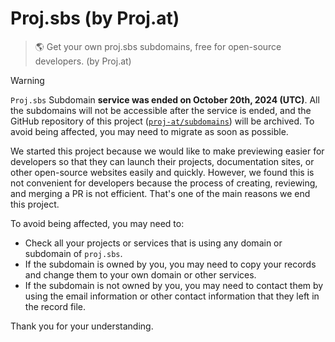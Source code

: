 # Proj.sbs (by Proj.at)

> 🌎 Get your own proj.sbs subdomains, free for open-source developers. (by Proj.at)

> [!WARNING]
> `Proj.sbs` Subdomain **service was ended on October 20th, 2024 (UTC)**. All the subdomains will not be accessible after the service is ended, and the GitHub repository of this project ([`proj-at/subdomains`](https://github.com/proj-at/subdomains)) will be archived. To avoid being affected, you may need to migrate as soon as possible.
> 
> We started this project because we would like to make previewing easier for developers so that they can launch their projects, documentation sites, or other open-source websites easily and quickly. However, we found this is not convenient for developers because the process of creating, reviewing, and merging a PR is not efficient. That's one of the main reasons we end this project.
> 
> To avoid being affected, you may need to:
> - Check all your projects or services that is using any domain or subdomain of `proj.sbs`.
> - If the subdomain is owned by you, you may need to copy your records and change them to your own domain or other services.
> - If the subdomain is not owned by you, you may need to contact them by using the email information or other contact information that they left in the record file.
>
> Thank you for your understanding.
